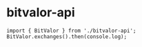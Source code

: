 # bitvalor-api

```
import { BitValor } from './bitvalor-api';
BitValor.exchanges().then(console.log);
```
